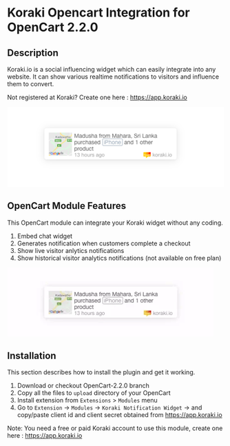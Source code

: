 # Koraki Opencart Integration for OpenCart 2.2.0

## Description

Koraki.io is a social influencing widget which can easily integrate into any website. It can show various realtime notifications to visitors and influence them to convert.

Not registered at Koraki? Create one here : https://app.koraki.io

![alt Koraki widget](https://raw.githubusercontent.com/i2cs/koraki-static/master/koraki-widget.png)

## OpenCart Module Features

This OpenCart module can integrate your Koraki widget without any coding. 

1. Embed chat widget
2. Generates notification when customers complete a checkout
3. Show live visitor anlytics notifications
4. Show historical visitor analytics notifications (not available on free plan)

![alt text](https://github.com/i2cs/koraki-static/blob/master/koraki-widget.webp?raw=true)

## Installation

This section describes how to install the plugin and get it working.

1. Download or checkout OpenCart-2.2.0 branch
2. Copy all the files to `upload` directory of your OpenCart
3. Install extension from `Extensions` > `Modules` menu
4. Go to `Extension` -> `Modules` -> `Koraki Notification Widget` -> and copy/paste client id and client secret obtained from https://app.koraki.io

Note: You need a free or paid Koraki account to use this module, create one here : https://app.koraki.io
